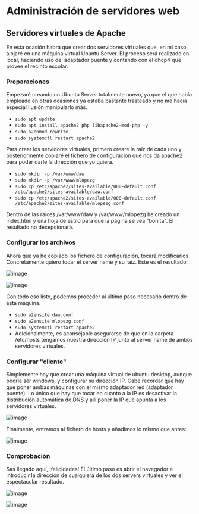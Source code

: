 # Administración de servidores web

## Servidores virtuales de Apache

En esta ocasión habrá que crear dos servidores virtuales que, en mi caso, alojaré en una máquina virtual Ubuntu Server. El proceso será realizado en local, haciendo uso del adaptador puente y contando con el dhcp4 que provee el recinto escolar.

### Preparaciones

Empezaré creando un Ubuntu Server totalmente nuevo, ya que el que había empleado en otras ocasiones ya estaba bastante trasteado y no me hacía especial ilusión manipularlo más.
- `sudo apt update`
- `sudo apt install apache2 php libapache2-mod-php -y`
- `sudo a2enmod rewrite`
- `sudo systemctl restart apache2`

Para crear los servidores virtuales, primero crearé la raíz de cada uno y posteriormente copiaré el fichero de configuración que nos da apache2 para poder darle la dirección que yo quiera.
- `sudo mkdir -p /var/www/daw`
- `sudo mkdir -p /var/www/mlopezg`
- `sudo cp /etc/apache2/sites-available/000-default.conf /etc/apache2/sites-available/daw.conf`
- `sudo cp /etc/apache2/sites-available/000-default.conf /etc/apache2/sites-available/mlopezg.conf`

Dentro de las raíces /var/www/daw y /var/www/mlopezg he creado un index.html y una hoja de estilo para que la página se vea "bonita". El resultado no decepcionará.

### Configurar los archivos

Ahora que ya he copiado los fichero de configuración, tocará modificarlos. Concretamente quiero tocar el server name y su raíz. Este es el resultado:

![image](https://github.com/nisemonkey/marc-despliegue-de-aplicaciones-web/assets/144774706/758c1f67-36d1-4c3d-8b5a-83a7ec2af834)

![image](https://github.com/nisemonkey/marc-despliegue-de-aplicaciones-web/assets/144774706/d2472d85-a63f-49cd-9a71-0f56a5da08d5)

Con todo eso listo, podemos proceder al último paso necesario dentro de esta máquina.

- `sudo a2ensite daw.conf`
- `sudo a2ensite mlopezg.conf`
- `sudo systemctl restart apache2`
- Adicionalmente, es aconsejable asegurarse de que en la carpeta /etc/hosts tengamos nuestra dirección IP junto al server name de ambos servidores virtuales.

### Configurar "cliente"

Simplemente hay que crear una máquina virtual de ubuntu desktop, aunque podría ser windows, y configurar su dirección IP. Cabe recordar que hay que poner ambas máquinas con el mismo adaptador red (adaptador puente). Lo único que hay que tocar en cuanto a la IP es desactivar la distribución automática de DNS y allí poner la IP que apunta a los servidores virtuales.

![image](https://github.com/nisemonkey/marc-despliegue-de-aplicaciones-web/assets/144774706/9ec1fb79-2b35-4e22-94d8-5b6ea6cd4b4c)

Finalmente, entramos al fichero de hosts y añadimos lo mismo que antes:

![image](https://github.com/nisemonkey/marc-despliegue-de-aplicaciones-web/assets/144774706/e1f38cdd-47a4-4c27-9bd3-e43ac97f7727)

### Comprobación

Sas llegado aquí, ¡felicidades! El último paso es abrir el navegador e introducir la dirección de cualquiera de los dos servers virtuales y ver el espectacular resultado.

![image](https://github.com/nisemonkey/marc-despliegue-de-aplicaciones-web/assets/144774706/49b2c79a-8862-4c3c-934d-b16f804ad37a)

![image](https://github.com/nisemonkey/marc-despliegue-de-aplicaciones-web/assets/144774706/1e17e8bd-7959-4603-bb99-1616bd94b986)


